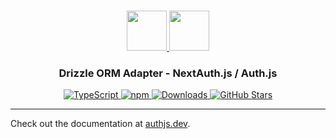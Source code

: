 <p align="center">
  <br/>
  <a href="https://authjs.dev" target="_blank">
    <img height="64px" src="https://authjs.dev/img/logo-sm.png" />
  </a>
  <a href="https://github.com/drizzle-team/drizzle-orm" target="_blank">
    <img height="64px" src="https://authjs.dev/img/adapters/drizzle.svg"/>
  </a>
  <h3 align="center"><b>Drizzle ORM Adapter</b> - NextAuth.js / Auth.js</a></h3>
  <p align="center" style="align: center;">
    <a href="https://npm.im/@auth/drizzle-adapter">
      <img src="https://img.shields.io/badge/TypeScript-blue?style=flat-square" alt="TypeScript" />
    </a>
    <a href="https://npm.im/@auth/drizzle-adapter">
      <img alt="npm" src="https://img.shields.io/npm/v/@auth/drizzle-adapter?color=green&label=@auth/drizzle-adapter&style=flat-square">
    </a>
    <a href="https://www.npmtrends.com/@auth/drizzle-adapter">
      <img src="https://img.shields.io/npm/dm/@auth/drizzle-adapter?label=%20downloads&style=flat-square" alt="Downloads" />
    </a>
    <a href="https://github.com/nextauthjs/next-auth/stargazers">
      <img src="https://img.shields.io/github/stars/nextauthjs/next-auth?style=flat-square" alt="GitHub Stars" />
    </a>
  </p>
</p>

---

Check out the documentation at [authjs.dev](https://authjs.dev/reference/adapter/drizzle).
